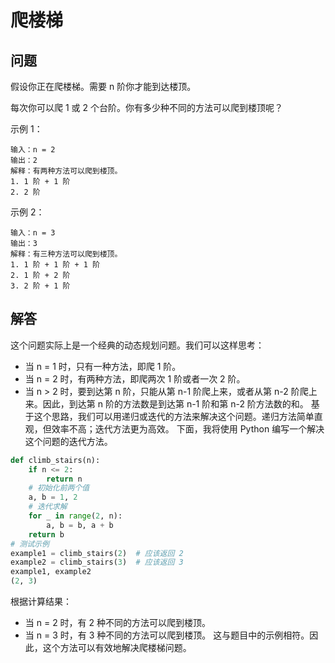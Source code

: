 # 爬楼梯
## 问题
假设你正在爬楼梯。需要 n 阶你才能到达楼顶。

每次你可以爬 1 或 2 个台阶。你有多少种不同的方法可以爬到楼顶呢？



示例 1：
```
输入：n = 2
输出：2
解释：有两种方法可以爬到楼顶。
1. 1 阶 + 1 阶
2. 2 阶
```
示例 2：
```
输入：n = 3
输出：3
解释：有三种方法可以爬到楼顶。
1. 1 阶 + 1 阶 + 1 阶
2. 1 阶 + 2 阶
3. 2 阶 + 1 阶
```
## 解答
这个问题实际上是一个经典的动态规划问题。我们可以这样思考：
- 当 n = 1 时，只有一种方法，即爬 1 阶。
- 当 n = 2 时，有两种方法，即爬两次 1 阶或者一次 2 阶。
- 当 n > 2 时，要到达第 n 阶，只能从第 n-1 阶爬上来，或者从第 n-2 阶爬上来。因此，到达第 n 阶的方法数是到达第 n-1 阶和第 n-2 阶方法数的和。
基于这个思路，我们可以用递归或迭代的方法来解决这个问题。递归方法简单直观，但效率不高；迭代方法更为高效。
下面，我将使用 Python 编写一个解决这个问题的迭代方法。
```python
def climb_stairs(n):
    if n <= 2:
        return n
    # 初始化前两个值
    a, b = 1, 2
    # 迭代求解
    for _ in range(2, n):
        a, b = b, a + b
    return b
# 测试示例
example1 = climb_stairs(2)  # 应该返回 2
example2 = climb_stairs(3)  # 应该返回 3
example1, example2
(2, 3)
```
根据计算结果：
- 当 n = 2 时，有 2 种不同的方法可以爬到楼顶。
- 当 n = 3 时，有 3 种不同的方法可以爬到楼顶。
这与题目中的示例相符。因此，这个方法可以有效地解决爬楼梯问题。

